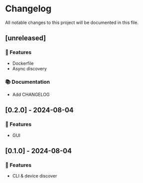 # Changelog

All notable changes to this project will be documented in this file.

## [unreleased]

### 🚀 Features

- Dockerfile
- Async discovery

### 📚 Documentation

- Add CHANGELOG

## [0.2.0] - 2024-08-04

### 🚀 Features

- GUI

## [0.1.0] - 2024-08-04

### 🚀 Features

- CLI & device discover

<!-- generated by git-cliff -->
